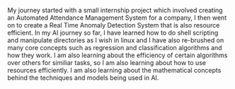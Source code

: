 My journey started with a small internship project which involved creating an Automated Attendance Management System for a company, I then went on to create a Real Time Anomaly Detection System that is also resource efficient. In my AI journey so far, I have learned how to do shell scripting and manipulate directories as I wish in linux and I have also re-brushed on many core concepts such as regression and classification algorithms and how they work. I am also learning about the efficiency of certain algorithms over others for similiar tasks, so I am also learning about how to use resources efficiently. I am also learning about the mathematical concepts behind the techniques and models being used in AI. 



